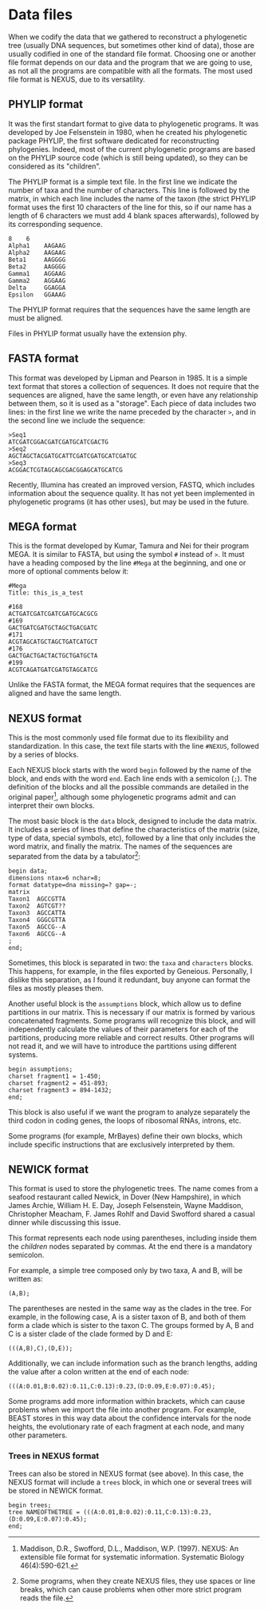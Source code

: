 # Data files

When we codify the data that we gathered to reconstruct a phylogenetic tree (usually DNA sequences, but sometimes other kind of data), those are usually codified in one of the standard file format. Choosing one or another file format depends on our data and the program that we are going to use, as not all the programs are compatible with all the formats. The most used file format is NEXUS, due to its versatility.

## PHYLIP format

It was the first standart format to give data to phylogenetic programs. It was developed by Joe Felsenstein in 1980, when he created his phylogenetic package PHYLIP, the first software dedicated for reconstructing phylogenies. Indeed, most of the current phylogenetic programs are based on the PHYLIP source code (which is still being updated), so they can be considered as its "children".

The PHYLIP format is a simple text file. In the first line we indicate the number of taxa and the number of characters. This line is followed by the matrix, in which each line includes the name of the taxon (the strict PHYLIP format uses the first 10 characters of the line for this, so if our name has a length of 6 characters we must add 4 blank spaces afterwards), followed by its corresponding sequence.

```
8    6
Alpha1    AAGAAG
Alpha2    AAGAAG
Beta1     AAGGGG
Beta2     AAGGGG
Gamma1    AGGAAG
Gamma2    AGGAAG
Delta     GGAGGA
Epsilon   GGAAAG
```

The PHYLIP format requires that the sequences have the same length are must be aligned.

Files in PHYLIP format usually have the extension phy.

## FASTA format

This format was developed by Lipman and Pearson in 1985. It is a simple text format that stores a collection of sequences. It does not require that the sequences are aligned, have the same length, or even have any relationship between them, so it is used as a "storage". Each piece of data includes two lines: in the first line we write the name preceded by the character `>`, and in the second line we include the sequence:

```
>Seq1
ATCGATCGGACGATCGATGCATCGACTG
>Seq2
AGCTAGCTACGATGCATTCGATCGATGCATCGATGC
>Seq3
ACGGACTCGTAGCAGCGACGGAGCATGCATCG
```

Recently, Illumina has created an improved version, FASTQ, which includes information about the sequence quality. It has not yet been implemented in phylogenetic programs (it has other uses), but may be used in the future.

## MEGA format

This is the format developed by Kumar, Tamura and Nei for their program MEGA. It is similar to FASTA, but using the symbol `#` instead of `>`. It must have a heading composed by the line `#Mega` at the beginning, and one or more of optional comments below it:

```
#Mega
Title: this_is_a_test

#168
ACTGATCGATCGATCGATGCACGCG
#169
GACTGATCGATGCTAGCTGACGATC
#171
ACGTAGCATGCTAGCTGATCATGCT
#176
GACTGACTGACTACTGCTGATGCTA
#199
ACGTCAGATGATCGATGTAGCATCG
```

Unlike the FASTA format, the MEGA format requires that the sequences are aligned and have the same length.

## NEXUS format

This is the most commonly used file format due to its flexibility and standardization. In this case, the text file starts with the line `#NEXUS`, followed by a series of blocks.

Each NEXUS block starts with the word `begin` followed by the name of the block, and ends with the word `end`. Each line ends with a semicolon (`;`). The definition of the blocks and all the possible commands are detailed in the original paper[^1], although some phylogenetic programs admit and can interpret their own blocks.

The most basic block is the `data` block, designed to include the data matrix. It includes a series of lines that define the characteristics of the matrix (size, type of data, special symbols, etc), followed by a line that only includes the word matrix, and finally the matrix. The names of the sequences are separated from the data by a tabulator[^2]:

```
begin data;
dimensions ntax=6 nchar=8;
format datatype=dna missing=? gap=-;
matrix
Taxon1	AGCCGTTA
Taxon2	AGTCGT??
Taxon3	AGCCATTA
Taxon4	GGGCGTTA
Taxon5	AGCCG--A
Taxon6	AGCCG--A
;
end;
```

Sometimes, this block is separated in two: the `taxa` and `characters` blocks. This happens, for example, in the files exported by Geneious. Personally, I dislike this separation, as I found it redundant, buy anyone can format the files as mostly pleases them.

Another useful block is the `assumptions` block, which allow us to define partitions in our matrix. This is necessary if our matrix is formed by various concatenated fragments. Some programs will recognize this block, and will independently calculate the values of their parameters for each of the partitions, producing more reliable and correct results. Other programs will not read it, and we will have to introduce the partitions using different systems.

```
begin assumptions;
charset fragment1 = 1-450;
charset fragment2 = 451-893;
charset fragment3 = 894-1432;
end;
```

This block is also useful if we want the program to analyze separately the third codon in coding genes, the loops of ribosomal RNAs, introns, etc.

Some programs (for example, MrBayes) define their own blocks, which include specific instructions that are exclusively interpreted by them.

## NEWICK format

This format is used to store the phylogenetic trees. The name comes from a seafood restaurant called Newick, in Dover (New Hampshire), in which James Archie, William H. E. Day, Joseph Felsenstein, Wayne Maddison, Christopher Meacham, F. James Rohlf and David Swofford shared a casual dinner while discussing this issue.

This format represents each node using parentheses, including inside them the *children* nodes separated by commas. At the end there is a mandatory semicolon.

For example, a simple tree composed only by two taxa, A and B, will be written as:

```
(A,B);
```

The parentheses are nested in the same way as the clades in the tree. For example, in the following case, A is a sister taxon of B, and both of them form a clade which is sister to the taxon C. The groups formed by A, B and C is a sister clade of the clade formed by D and E:

```
(((A,B),C),(D,E));
```

Additionally, we can include information such as the branch lengths, adding the value after a colon written at the end of each node:

```
(((A:0.01,B:0.02):0.11,C:0.13):0.23,(D:0.09,E:0.07):0.45);
```

Some programs add more information within brackets, which can cause problems when we import the file into another program. For example, BEAST stores in this way data about the confidence intervals for the node heights, the evolutionary rate of each fragment at each node, and many other parameters.

### Trees in NEXUS format

Trees can also be stored in NEXUS format (see above). In this case, the NEXUS format will include a `trees` block, in which one or several trees will be stored in NEWICK format.

```
begin trees;
tree NAMEOFTHETREE = (((A:0.01,B:0.02):0.11,C:0.13):0.23,(D:0.09,E:0.07):0.45);
end;
```

[^1]: Maddison, D.R., Swofford, D.L., Maddison, W.P. (1997). NEXUS: An extensible file format for systematic information. Systematic Biology 46(4):590-621.
[^2]: Some programs, when they create NEXUS files, they use spaces or line breaks, which can cause problems when other more strict program reads the file.
